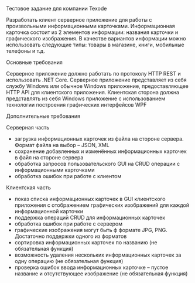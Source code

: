 Тестовое задание для компании Texode

Разработать клиент серверное приложение для работы с произвольными информационными карточками. Информационная карточка состоит из 2 элементов информации: названия карточки и графического изображения. В качестве вариантов информации можно использовать следующие типы: товары в магазине, книги, мобильные телефоны и т.д. 

Основные требования

Серверное приложение должно работать по протоколу HTTP REST и использовать .NET Core. Серверное приложение представляет из себя службу Windows или обычное Windows приложение, предоставляющее HTTP API для клиентского приложения. Клиентская сторона должна представлять из себя Windows приложение с использованием технологии построения графических интерфейсов WPF

Дополнительные требования 

Серверная часть
- загрузка информационных карточек из файла на стороне сервера. Формат файла на выбор – JSON, XML
- сохранение добавленных и изменённых информационных карточек в файл на стороне сервера
- обработка запросов пользовательского GUI на CRUD операции с информационными карточками
- обработка ошибок при работе с клиентом

Клиентская часть
- показ списка информационных карточек в GUI клиентского приложения с отображением графических изображений для каждой информационной карточки
- поддержка операций CRUD для информационных карточек
- обработка ошибок при работе с сервером
- графические изображения могут быть ф формате JPG, PNG. Достаточно поддержки одного из форматов
- сортировка информационных карточек по названию (не обязательная функция)
- возможность удаления нескольких информационных карточек за одну операцию (не обязательная функция)
- проверка ошибок ввода информационных карточке – пустое название и отсутствующее изображение (не обязательная функция)
